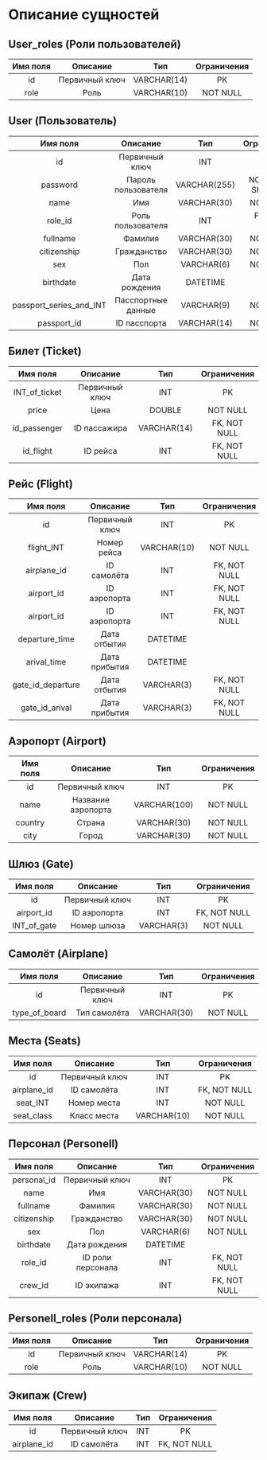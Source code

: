 # Описание сущностей

## User_roles (Роли пользователей)
| Имя поля | Описание | Тип | Ограничения |
|:--------:|:--------:|:---:|:-----------:|
| id | Первичный ключ | VARCHAR(14) | PK |
| role | Роль | VARCHAR(10) | NOT NULL |

## User (Пользователь)
| Имя поля | Описание | Тип | Ограничения |
|:--------:|:--------:|:---:|:-----------:|
| id | Первичный ключ | INT | PK |
| password | Пароль пользователя | VARCHAR(255) | NOT NULL, SHA-256 |
| name | Имя | VARCHAR(30) | NOT NULL |
| role_id | Роль пользователя | INT | FK, NOT NULL |
| fullname | Фамилия | VARCHAR(30) | NOT NULL |
| citizenship | Гражданство | VARCHAR(30) | NOT NULL |
| sex | Пол | VARCHAR(6) | NOT NULL |
| birthdate | Дата рождения | DATETIME |  |
| passport_series_and_INT | Пасспортные данные | VARCHAR(9) | NOT NULL |
| passport_id | ID пасспорта | VARCHAR(14) | NOT NULL |

## Билет (Ticket)
| Имя поля | Описание | Тип | Ограничения |
|:--------:|:--------:|:---:|:-----------:|
| INT_of_ticket | Первичный ключ | INT | PK |
| price | Цена | DOUBLE | NOT NULL |
| id_passenger | ID пассажира | VARCHAR(14) | FK, NOT NULL |
| id_flight | ID рейса | INT | FK, NOT NULL |

## Рейс (Flight)
| Имя поля | Описание | Тип | Ограничения |
|:--------:|:--------:|:---:|:-----------:|
| id | Первичный ключ | INT | PK |
| flight_INT | Номер рейса | VARCHAR(10) | NOT NULL |
| airplane_id | ID самолёта | INT | FK, NOT NULL |
| airport_id | ID аэропорта | INT | FK, NOT NULL |
| airport_id | ID аэропорта | INT | FK, NOT NULL |
| departure_time | Дата отбытия | DATETIME |  |
| arival_time | Дата прибытия | DATETIME |  |
| gate_id_departure | Дата отбытия | VARCHAR(3) | FK, NOT NULL |
| gate_id_arival | Дата прибытия | VARCHAR(3) | FK, NOT NULL |

## Аэропорт (Airport)
| Имя поля | Описание | Тип | Ограничения |
|:--------:|:--------:|:---:|:-----------:|
| id | Первичный ключ | INT | PK |
| name | Название аэропорта | VARCHAR(100) | NOT NULL |
| country | Страна | VARCHAR(30) | NOT NULL |
| city | Город | VARCHAR(30) | NOT NULL |

## Шлюз (Gate)
| Имя поля | Описание | Тип | Ограничения |
|:--------:|:--------:|:---:|:-----------:|
| id | Первичный ключ | INT | PK |
| airport_id | ID аэропорта | INT | FK, NOT NULL |
| INT_of_gate | Номер шлюза | VARCHAR(3) | NOT NULL |

## Самолёт (Airplane)
| Имя поля | Описание | Тип | Ограничения |
|:--------:|:--------:|:---:|:-----------:|
| id | Первичный ключ | INT | PK |
| type_of_board | Тип самолёта | VARCHAR(30) | NOT NULL |

## Места (Seats)
| Имя поля | Описание | Тип | Ограничения |
|:--------:|:--------:|:---:|:-----------:|
| id | Первичный ключ | INT | PK |
| airplane_id | ID самолёта | INT | FK, NOT NULL |
| seat_INT | Номер места | INT | NOT NULL |
| seat_class | Класс места | VARCHAR(10) | NOT NULL |

## Персонал (Personell)
| Имя поля | Описание | Тип | Ограничения |
|:--------:|:--------:|:---:|:-----------:|
| personal_id | Первичный ключ | INT | PK |
| name | Имя | VARCHAR(30) | NOT NULL |
| fullname | Фамилия | VARCHAR(30) | NOT NULL |
| citizenship | Гражданство | VARCHAR(30) | NOT NULL |
| sex | Пол | VARCHAR(6) | NOT NULL |
| birthdate | Дата рождения | DATETIME |  |
| role_id | ID роли персонала | INT | FK, NOT NULL |
| crew_id | ID экипажа | INT | FK, NOT NULL |

## Personell_roles (Роли персонала)
| Имя поля | Описание | Тип | Ограничения |
|:--------:|:--------:|:---:|:-----------:|
| id | Первичный ключ | VARCHAR(14) | PK |
| role | Роль | VARCHAR(10) | NOT NULL |

## Экипаж (Crew)
| Имя поля | Описание | Тип | Ограничения |
|:--------:|:--------:|:---:|:-----------:|
| id | Первичный ключ | INT | PK |
| airplane_id | ID самолёта | INT | FK, NOT NULL |
